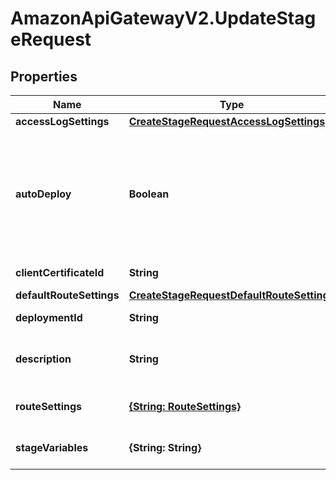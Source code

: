 # AmazonApiGatewayV2.UpdateStageRequest

## Properties

Name | Type | Description | Notes
------------ | ------------- | ------------- | -------------
**accessLogSettings** | [**CreateStageRequestAccessLogSettings**](CreateStageRequestAccessLogSettings.md) |  | [optional] 
**autoDeploy** | **Boolean** | Specifies whether updates to an API automatically trigger a new deployment. The default value is false. | [optional] 
**clientCertificateId** | **String** | The identifier. | [optional] 
**defaultRouteSettings** | [**CreateStageRequestDefaultRouteSettings**](CreateStageRequestDefaultRouteSettings.md) |  | [optional] 
**deploymentId** | **String** | The identifier. | [optional] 
**description** | **String** | A string with a length between [0-1024]. | [optional] 
**routeSettings** | [**{String: RouteSettings}**](RouteSettings.md) | The route settings map. | [optional] 
**stageVariables** | **{String: String}** | The stage variable map. | [optional] 


